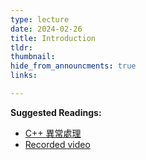 ```yaml
---
type: lecture
date: 2024-02-26
title: Introduction
tldr: 
thumbnail: 
hide_from_announcments: true
links: 

---
```

**Suggested Readings:**
- [C++ 異常處理](https://yhtechnote.com/exception/)
- [Recorded video](https://www.youtube.com/playlist?list=PLHNZtBNWQ-850KAdCaPH3yh-L8FZpMi57)


